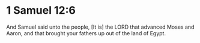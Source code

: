 # 1 Samuel 12:6

And Samuel said unto the people, [It is] the LORD that advanced Moses and Aaron, and that brought your fathers up out of the land of Egypt.
